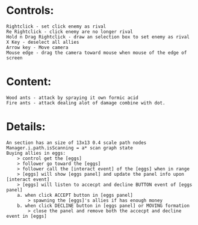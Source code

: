 # Controls:
	Rightclick - set click enemy as rival
	Re Rightclick - click enemy are no longer rival
	Hold n Drag Rightclick - draw an selection box to set enemy as rival
	X Key - deselect all allies
	Arrow key - Move camera
	Mouse edge - drag the camera toward mouse when mouse of the edge of screen 

# Content:
	Wood ants - attack by spraying it own formic acid
	Fire ants - attack dealing alot of damage combine with dot.

# Details:
	An section has an size of 13x13 0.4 scale path nodes
	Manager.i.path.isScanning = a* scan graph state
	Buying allies in eggs:
		> control get the [eggs]
		> follower go toward the [eggs]
		> follower call the [interact event] of the [eggs] when in range
		> [eggs] will show [eggs panel] and update the panel info upon [interact event]
		> [eggs] will listen to accecpt and decline BUTTON event of [eggs panel]
		a. when click ACCEPT button in [eggs panel]
			> spawning the [eggs]'s allies if has enough money
		b. when click DECLINE button in [eggs panel] or MOVING formation
			> close the panel and remove both the accecpt and decline event in [eggs]